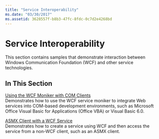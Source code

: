 ```yaml
---
title: "Service Interoperability"
ms.date: "03/30/2017"
ms.assetid: 3628557f-b8b3-47fc-8fdc-0c7d2e4268bd
---
```

# Service Interoperability
This section contains samples that demonstrate interaction between Windows Communication Foundation (WCF) and other service technologies.  
  
## In This Section  
 [Using the WCF Moniker with COM Clients](using-the-wcf-moniker-with-com-clients.md)  
 Demonstrates how to use the WCF service moniker to integrate Web services into COM-based development environments, such as Microsoft Office Visual Basic for Applications (Office VBA) or Visual Basic 6.0.  
  
 [ASMX Client with a WCF Service](asmx-client-with-a-wcf-service.md)  
 Demonstrates how to create a service using WCF and then access the service from a non-WCF client, such as an ASMX client.
